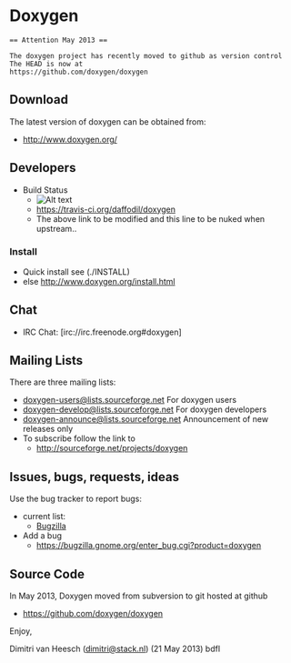 Doxygen
===========================

    == Attention May 2013 ==
    
    The doxygen project has recently moved to github as version control
    The HEAD is now at 
    https://github.com/doxygen/doxygen
    

Download
---------
The latest version of doxygen can be obtained from:
* http://www.doxygen.org/


Developers
---------
* Build Status
  * ![Alt text](https://secure.travis-ci.org/daffodil/doxygen.png?branch=master)
  * https://travis-ci.org/daffodil/doxygen
  * The above link to be modified and this line to be nuked when upstream.. 

### Install ###
* Quick install see (./INSTALL) 
* else http://www.doxygen.org/install.html


Chat
----------------------
* IRC Chat: [irc://irc.freenode.org#doxygen]

Mailing Lists
----------------------
There are three mailing lists:
* doxygen-users@lists.sourceforge.net        For doxygen users
* doxygen-develop@lists.sourceforge.net      For doxygen developers
* doxygen-announce@lists.sourceforge.net     Announcement of new releases only
* To subscribe follow the link to
    * http://sourceforge.net/projects/doxygen


Issues, bugs, requests, ideas
----------------------------------
Use the bug tracker to report bugs:
* current list:
    * [Bugzilla](https://bugzilla.gnome.org/buglist.cgi?product=doxygen&bug_status=UNCONFIRMED&bug_status=NEW&bug_status=ASSIGNED&bug_status=REOPENED)
* Add a bug 
    * https://bugzilla.gnome.org/enter_bug.cgi?product=doxygen


Source Code
----------------------------------
In May 2013, Doxygen moved from 
subversion to git hosted at github
* https://github.com/doxygen/doxygen


Enjoy,

Dimitri van Heesch (<dimitri@stack.nl>) (21 May 2013) bdfl
